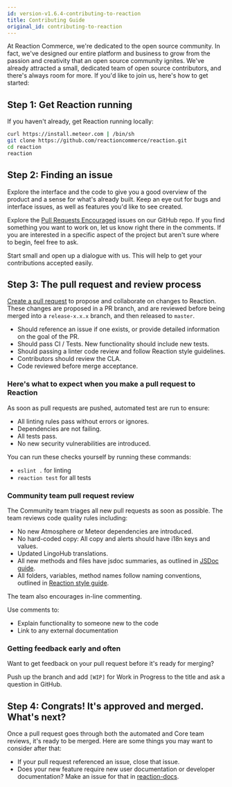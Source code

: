 ```yaml
---
id: version-v1.6.4-contributing-to-reaction
title: Contributing Guide
original_id: contributing-to-reaction
---
```

    
At Reaction Commerce, we're dedicated to the open source community. In fact, we've designed our entire platform and business to grow from the passion and creativity that an open source community ignites. We've already attracted a small, dedicated team of open source contributors, and there's always room for more. If you'd like to join us, here's how to get started:

## Step 1: Get Reaction running

If you haven't already, get Reaction running locally:

```sh
curl https://install.meteor.com | /bin/sh
git clone https://github.com/reactioncommerce/reaction.git
cd reaction
reaction
```

## Step 2: Finding an issue

Explore the interface and the code to give you a good overview of the product and a sense for what's already built. Keep an eye out for bugs and interface issues, as well as features you'd like to see created.

Explore the [Pull Requests Encouraged](https://github.com/reactioncommerce/reaction/issues?q=is%3Aissue+is%3Aopen+label%3Apull-requests-encouraged) issues on our GitHub repo. If you find something you want to work on, let us know right there in the comments. If you are interested in a specific aspect of the project but aren't sure where to begin, feel free to ask.

Start small and open up a dialogue with us. This will help to get your contributions accepted easily.

## Step 3: The pull request and review process

[Create a pull request](https://help.github.com/articles/creating-a-pull-request/) to propose and collaborate on changes to Reaction. These changes are proposed in a PR branch, and are reviewed before being merged into a `release-x.x.x` branch, and then released to `master`.

-   Should reference an issue if one exists, or provide detailed information on the goal of the PR.
-   Should pass CI / Tests. New functionality should include new tests.
-   Should passing a linter code review and follow Reaction style guidelines.
-   Contributors should review the CLA.
-   Code reviewed before merge acceptance.

### Here's what to expect when you make a pull request to Reaction

As soon as pull requests are pushed, automated test are run to ensure:

-   All linting rules pass without errors or ignores.
-   Dependencies are not failing.
-   All tests pass.
-   No new security vulnerabilities are introduced.

You can run these checks yourself by running these commands:

-   `eslint .` for linting
-   `reaction test` for all tests

### Community team pull request review

The Community team triages all new pull requests as soon as possible. The team reviews code quality rules including:

-   No new Atmosphere or Meteor dependencies are introduced.
-   No hard-coded copy: All copy and alerts should have i18n keys and values.
-   Updated LingoHub translations.
-   All new methods and files have jsdoc summaries, as outlined in [JSDoc guide](https://github.com/reactioncommerce/reaction-jsdoc#how-to-write-docs).
-   All folders, variables, method names follow naming conventions, outlined in [Reaction style guide](styleguide.md).

The team also encourages in-line commenting.

Use comments to:

-   Explain functionality to someone new to the code
-   Link to any external documentation

### Getting feedback early and often

Want to get feedback on your pull request before it's ready for merging?

Push up the branch and add `[WIP]` for Work in Progress to the title and ask a question in GitHub.

## Step 4: Congrats! It's approved and merged. What's next?

Once a pull request goes through both the automated and Core team reviews, it's ready to be merged. Here are some things you may want to consider after that:

-   If your pull request referenced an issue, close that issue.
-   Does your new feature require new user documentation or developer documentation? Make an issue for that in [reaction-docs](https://github.com/reactioncommerce/reaction-docs/issues).
